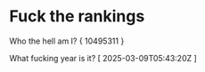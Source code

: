# Fuck the rankings

Who the hell am I?
{ 10495311 }

What fucking year is it?
[ 2025-03-09T05:43:20Z ]
